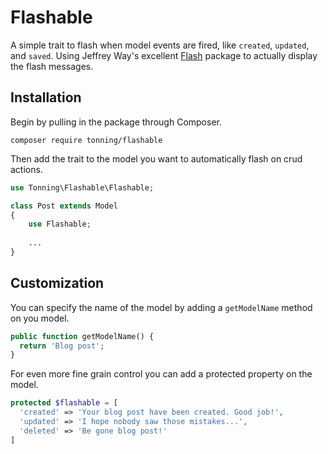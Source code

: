 # Flashable
A simple trait to flash when model events are fired, like `created`, `updated`, and `saved`.
Using Jeffrey Way's excellent [Flash](https://github.com/laracasts/flash) package to actually display the flash messages.

## Installation
Begin by pulling in the package through Composer.

```
composer require tonning/flashable
```

Then add the trait to the model you want to automatically flash on crud actions.

```php
use Tonning\Flashable\Flashable;

class Post extends Model
{
    use Flashable;
    
    ...
}
```

## Customization
You can specify the name of the model by adding a `getModelName` method on you model.

```php
public function getModelName() {
  return 'Blog post';
}
```

For even more fine grain control you can add a protected property on the model.

```php
protected $flashable = [
  'created' => 'Your blog post have been created. Good job!',
  'updated' => 'I hope nobody saw those mistakes...',
  'deleted' => 'Be gone blog post!'
]
```

